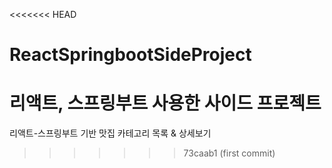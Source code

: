 <<<<<<< HEAD
# ReactSpringbootSideProject
리액트, 스프링부트 사용한 사이드 프로젝트
=======

리액트-스프링부트 기반 맛집 카테고리 목록 & 상세보기
>>>>>>> 73caab1 (first commit)
